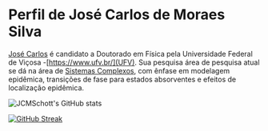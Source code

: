 # Perfil de José Carlos de Moraes Silva

[José Carlos](https://scholar.google.com/citations?hl=en&user=nLzYc04AAAAJ) é candidato a Doutorado
em Física pela Universidade Federal de Viçosa -[https://www.ufv.br/](UFV). Sua pesquisa área de pesquisa
atual se dá na área de [Sistemas Complexos](https://en.wikipedia.org/wiki/Complex_system), com ênfase em
modelagem epidêmica, transições de fase para estados absorventes e efeitos de localização epidêmica.

![JCMSchott's GitHub stats](https://github-readme-stats.vercel.app/api?username=JCMSchott&show_icons=true&theme=dark)

[![GitHub Streak](https://streak-stats.demolab.com?user=JCMSchott&theme=dark)](https://git.io/streak-stats)